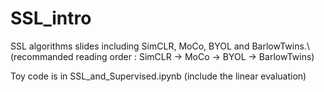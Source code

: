 # SSL_intro
SSL algorithms slides including SimCLR, MoCo, BYOL and BarlowTwins.\\
(recommanded reading order : SimCLR -> MoCo -> BYOL -> BarlowTwins)

Toy code is in SSL_and_Supervised.ipynb (include the linear evaluation)
